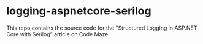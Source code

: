 # logging-aspnetcore-serilog
This repo contains the source code for the "Structured Logging in ASP.NET Core with Serilog" article on Code Maze
